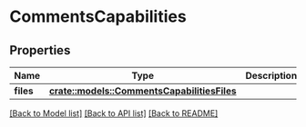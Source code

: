 # CommentsCapabilities

## Properties

Name | Type | Description | Notes
------------ | ------------- | ------------- | -------------
**files** | [**crate::models::CommentsCapabilitiesFiles**](CommentsCapabilities_files.md) |  | 

[[Back to Model list]](../README.md#documentation-for-models) [[Back to API list]](../README.md#documentation-for-api-endpoints) [[Back to README]](../README.md)


